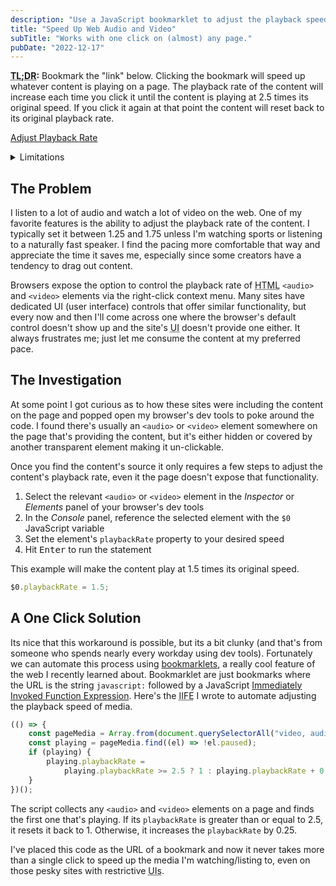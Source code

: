 ```yaml
---
description: "Use a JavaScript bookmarklet to adjust the playback speed of media on almost any page."
title: "Speed Up Web Audio and Video"
subTitle: "Works with one click on (almost) any page."
pubDate: "2022-12-17"
---
```


**<abbr title="Too Long; Didn't Read">TL;DR</abbr>:** Bookmark the "link" below. Clicking the bookmark will speed up whatever content is playing on a page. The playback rate of the content will increase each time you click it until the content is playing at 2.5 times its original speed. If you click it again at that point the content will reset back to its original playback rate.

<a href="javascript:(()=>{const a=Array.from(document.querySelectorAll('video, audio')).find((a=>!a.paused));a&&(a.playbackRate=a.playbackRate>=2.5?1:a.playbackRate+.25)})();">Adjust Playback Rate</a>

<details>
  <summary>Limitations</summary>
  <p>This solution cannot control content that has been embedded on a page from an external site. For example, it can speed up a YouTube video if you're watching it on youtube.com, but not if its been embedded in an article on another site. That's because the code in this bookmarklet runs in the context of whatever site you're on, and there are some pretty significant security implications around letting one site run code on another. Its possible there are other edge cases that prevent this bookmarklet from working, but that's the only one I've found. Read on to learn how it works.</p>
</details>

## The Problem

I listen to a lot of audio and watch a lot of video on the web. One of my favorite features is the ability to adjust the playback rate of the content. I typically set it between 1.25 and 1.75 unless I'm watching sports or listening to a naturally fast speaker. I find the pacing more comfortable that way and appreciate the time it saves me, especially since some creators have a tendency to drag out content.

Browsers expose the option to control the playback rate of <abbr title="Hyper Text Markup Language">HTML</abbr> `<audio>` and `<video>` elements via the right-click context menu. Many sites have dedicated <abbr>UI</abbr> (user interface) controls that offer similar functionality, but every now and then I'll come across one where the browser's default control doesn't show up and the site's <abbr title="User Interface">UI</abbr> doesn't provide one either. It always frustrates me; just let me consume the content at my preferred pace.

## The Investigation

At some point I got curious as to how these sites were including the content on the page and popped open my browser's dev tools to poke around the code. I found there's usually an `<audio>` or `<video>` element somewhere on the page that's providing the content, but it's either hidden or covered by another transparent element making it un-clickable.

Once you find the content's source it only requires a few steps to adjust the content's playback rate, even it the page doesn't expose that functionality.

1. Select the relevant `<audio>` or `<video>` element in the _Inspector_ or _Elements_ panel of your browser's dev tools
1. In the _Console_ panel, reference the selected element with the `$0` JavaScript variable
1. Set the element's `playbackRate` property to your desired speed
1. Hit <kbd>Enter</kbd> to run the statement

This example will make the content play at 1.5 times its original speed.

```js
$0.playbackRate = 1.5;
```

## A One Click Solution

Its nice that this workaround is possible, but its a bit clunky (and that's from someone who spends nearly every workday using dev tools). Fortunately we can automate this process using [bookmarklets], a really cool feature of the web I recently learned about. Bookmarklet are just bookmarks where the URL is the string `javascript:` followed by a JavaScript [Immediately Invoked Function Expression][iife]. Here's the <abbr title="Immediately Invoked Function Expression">IIFE</abbr> I wrote to automate adjusting the playback speed of media.

```js
(() => {
	const pageMedia = Array.from(document.querySelectorAll("video, audio"));
	const playing = pageMedia.find((el) => !el.paused);
	if (playing) {
		playing.playbackRate =
			playing.playbackRate >= 2.5 ? 1 : playing.playbackRate + 0.25;
	}
})();
```

The script collects any `<audio>` and `<video>` elements on a page and finds the first one that's playing. If its `playbackRate` is greater than or equal to 2.5, it resets it back to 1. Otherwise, it increases the `playbackRate` by 0.25.

I've placed this code as the URL of a bookmark and now it never takes more than a single click to speed up the media I'm watching/listing to, even on those pesky sites with restrictive <abbr title="user interfaces">UIs</abbr>.

[bookmarklets]: https://www.freecodecamp.org/news/what-are-bookmarklets/
[iife]: https://developer.mozilla.org/en-US/docs/Glossary/IIFE
